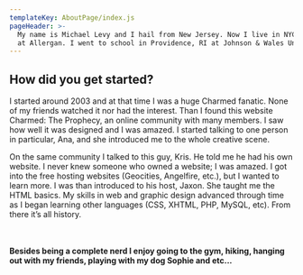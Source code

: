 ```yaml
---
templateKey: AboutPage/index.js
pageHeader: >-
  My name is Michael Levy and I hail from New Jersey. Now I live in NYC and work
  at Allergan. I went to school in Providence, RI at Johnson & Wales University.
---
```

## How did you get started?

I started around 2003 and at that time I was a huge Charmed fanatic. None of my friends watched it nor had the interest. Than I found this website Charmed: The Prophecy, an online community with many members. I saw how well it was designed and I was amazed. I started talking to one person in particular, Ana, and she introduced me to the whole creative scene.

On the same community I talked to this guy, Kris. He told me he had his own website. I never knew someone who owned a website; I was amazed. I got into the free hosting websites (Geocities, Angelfire, etc.), but I wanted to learn more. I was than introduced to his host, Jaxon. She taught me the HTML basics. My skills in web and graphic design advanced through time as I began learning other languages (CSS, XHTML, PHP, MySQL, etc). From there it’s all history.  
<br><br>

**Besides being a complete nerd I enjoy going to the gym, hiking, hanging out with my friends, playing with my dog Sophie and etc...**
